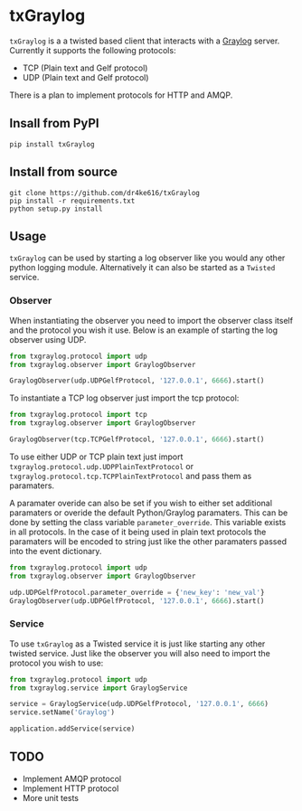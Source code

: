 # txGraylog

`txGraylog` is a a twisted based client that interacts with a [Graylog](https://www.graylog.org/) server. Currently it supports the following protocols:
- TCP (Plain text and Gelf protocol)
- UDP (Plain text and Gelf protocol)

There is a plan to implement protocols for HTTP and AMQP.

## Insall from PyPI
```
pip install txGraylog
```

## Install from source
```
git clone https://github.com/dr4ke616/txGraylog
pip install -r requirements.txt
python setup.py install
```

## Usage
`txGraylog` can be used by starting a log observer like you would any other python logging module. Alternatively it can also be started as a `Twisted` service.

### Observer
When instantiating the observer you need to import the observer class itself and the protocol you wish it use. Below is an example of starting the log observer using UDP.
```python
from txgraylog.protocol import udp
from txgraylog.observer import GraylogObserver

GraylogObserver(udp.UDPGelfProtocol, '127.0.0.1', 6666).start()
```

To instantiate a TCP log observer just import the tcp protocol:
```python
from txgraylog.protocol import tcp
from txgraylog.observer import GraylogObserver

GraylogObserver(tcp.TCPGelfProtocol, '127.0.0.1', 6666).start()
```

To use either UDP or TCP plain text just import `txgraylog.protocol.udp.UDPPlainTextProtocol` or `txgraylog.protocol.tcp.TCPPlainTextProtocol` and pass them as paramaters.

A paramater overide can also be set if you wish to either set additional paramaters or overide the default Python/Graylog paramaters. This can be done by setting the class variable `parameter_override`. This variable exists in all protocols. In the case of it being used in plain text protocols the paramaters will be encoded to string just like the other paramaters passed into the event dictionary.
```python
from txgraylog.protocol import udp
from txgraylog.observer import GraylogObserver

udp.UDPGelfProtocol.parameter_override = {'new_key': 'new_val'}
GraylogObserver(udp.UDPGelfProtocol, '127.0.0.1', 6666).start()
```

### Service
To use `txGraylog` as a Twisted service it is just like starting any other twisted service. Just like the observer you will also need to import the protocol you wish to use:
```python
from txgraylog.protocol import udp
from txgraylog.service import GraylogService

service = GraylogService(udp.UDPGelfProtocol, '127.0.0.1', 6666)
service.setName('Graylog')

application.addService(service)
```

## TODO
- Implement AMQP protocol
- Implement HTTP protocol
- More unit tests
